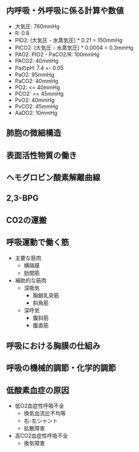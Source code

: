 ## 内呼吸・外呼吸に係る計算や数値
- 大気圧: 760mmHg
- R: 0.8
- PIO2: (大気圧 - 水蒸気圧) * 0.21 = 150mmHg
- PICO2: (大気圧 - 水蒸気圧) * 0.0004 = 0.3mmHg
- PAO2: PIO2 - PaCO2/R: 100mmHg
- PACO2: 40mmHg
- PaのpH: 7.4 +- 0.05
- PaO2: 95mmHg
- PaCO2: 40mmHg
- PO2: <= 40mmHg
- PCO2: >= 45mmHg
- PvO2: 40mmHg
- PvCO2: 45mmHg
- AaDO2: 10mmHg
## 肺胞の微細構造

## 表面活性物質の働き
## ヘモグロビン酸素解離曲線
## 2,3-BPG
## CO2の運搬
## 呼吸運動で働く筋
- 主要な筋肉
	- 横隔膜
	- 肋間筋
- 補助的な筋肉
	- 深吸気
		- 胸鎖乳突筋
		- 斜角筋
	- 深呼気
		- 腹斜筋
		- 腹直筋
## 呼吸における胸膜の仕組み
## 呼吸の機械的調節・化学的調節
## 低酸素血症の原因
- 低O2血症性呼吸不全
	- 換気血流比不均等
	- 右-左シャント
	- 拡散障害
- 高CO2血症性呼吸不全
	- 換気障害